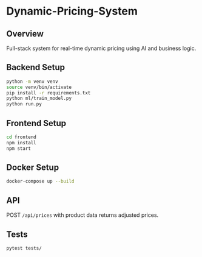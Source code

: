 # Dynamic-Pricing-System

## Overview
Full-stack system for real-time dynamic pricing using AI and business logic.

## Backend Setup
```bash
python -m venv venv
source venv/bin/activate
pip install -r requirements.txt
python ml/train_model.py
python run.py
```

## Frontend Setup
```bash
cd frontend
npm install
npm start
```

## Docker Setup
```bash
docker-compose up --build
```

## API
POST `/api/prices` with product data returns adjusted prices.

## Tests
```bash
pytest tests/
```